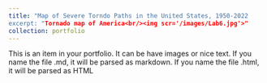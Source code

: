 ```yaml
---
title: "Map of Severe Torndo Paths in the United States, 1950-2022
excerpt: "Tornado map of America<br/><img scr='/images/Lab6.jpg'>"
collection: portfolio
---
```


This is an item in your portfolio. It can be have images or nice text. If you name the file .md, it will be parsed as markdown. If you name the file .html, it will be parsed as HTML
